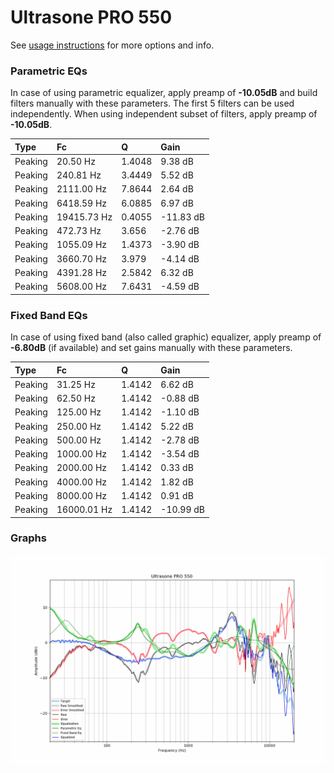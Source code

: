 # Ultrasone PRO 550
See [usage instructions](https://github.com/jaakkopasanen/AutoEq#usage) for more options and info.

### Parametric EQs
In case of using parametric equalizer, apply preamp of **-10.05dB** and build filters manually
with these parameters. The first 5 filters can be used independently.
When using independent subset of filters, apply preamp of **-10.05dB**.

| Type    | Fc          |      Q | Gain      |
|:--------|:------------|:-------|:----------|
| Peaking | 20.50 Hz    | 1.4048 | 9.38 dB   |
| Peaking | 240.81 Hz   | 3.4449 | 5.52 dB   |
| Peaking | 2111.00 Hz  | 7.8644 | 2.64 dB   |
| Peaking | 6418.59 Hz  | 6.0885 | 6.97 dB   |
| Peaking | 19415.73 Hz | 0.4055 | -11.83 dB |
| Peaking | 472.73 Hz   | 3.656  | -2.76 dB  |
| Peaking | 1055.09 Hz  | 1.4373 | -3.90 dB  |
| Peaking | 3660.70 Hz  | 3.979  | -4.14 dB  |
| Peaking | 4391.28 Hz  | 2.5842 | 6.32 dB   |
| Peaking | 5608.00 Hz  | 7.6431 | -4.59 dB  |

### Fixed Band EQs
In case of using fixed band (also called graphic) equalizer, apply preamp of **-6.80dB**
(if available) and set gains manually with these parameters.

| Type    | Fc          |      Q | Gain      |
|:--------|:------------|:-------|:----------|
| Peaking | 31.25 Hz    | 1.4142 | 6.62 dB   |
| Peaking | 62.50 Hz    | 1.4142 | -0.88 dB  |
| Peaking | 125.00 Hz   | 1.4142 | -1.10 dB  |
| Peaking | 250.00 Hz   | 1.4142 | 5.22 dB   |
| Peaking | 500.00 Hz   | 1.4142 | -2.78 dB  |
| Peaking | 1000.00 Hz  | 1.4142 | -3.54 dB  |
| Peaking | 2000.00 Hz  | 1.4142 | 0.33 dB   |
| Peaking | 4000.00 Hz  | 1.4142 | 1.82 dB   |
| Peaking | 8000.00 Hz  | 1.4142 | 0.91 dB   |
| Peaking | 16000.01 Hz | 1.4142 | -10.99 dB |

### Graphs
![](./Ultrasone%20PRO%20550.png)